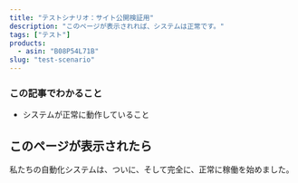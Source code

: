 ```yaml
---
title: "テストシナリオ：サイト公開検証用"
description: "このページが表示されれば、システムは正常です。"
tags: ["テスト"]
products:
  - asin: "B08P54L71B"
slug: "test-scenario"
---
```

### この記事でわかること
- システムが正常に動作していること

<!-- summary -->

## このページが表示されたら

私たちの自動化システムは、ついに、そして完全に、正常に稼働を始めました。
